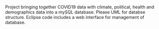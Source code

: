 Project bringing together COVID19 data with climate, political, health and demographics data into a mySQL database. Please UML for databse structure. Eclipse code includes a web interface for management of database.
